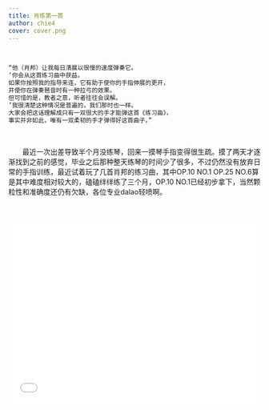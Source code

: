 ```yaml
---
title: 肖练第一首
author: chie4
cover: cover.png
---
```

&emsp;&emsp;

``` c 
“他（肖邦）让我每日清晨以很慢的速度弹奏它。
‘你会从这首练习曲中获益。
如果你按照我的指导来连，它有助于使你的手指伸展的更开，
并使你在弹奏琶音时有一种拉弓的效果。
但可惜的是，教者之意，听者往往会误解。
’我很清楚这种情况是普遍的，我们那时也一样。
大家会把这话理解成只有一双很大的手才能弹这首《练习曲》，
事实并非如此，唯有一双柔韧的手才弹得好这首曲子。” 
```


&emsp;&emsp;

&emsp;&emsp;最近一次出差导致半个月没练琴，回来一摸琴手指变得很生疏。摸了两天才逐渐找到之前的感觉，毕业之后那种整天练琴的时间少了很多，不过仍然没有放弃日常的手指训练，最近试着玩了几首肖邦的练习曲，其中OP.10 NO.1 OP.25 NO.6算是其中难度相对较大的，磕磕绊绊练了三个月，OP.10 NO.1已经初步拿下，当然颗粒性和准确度还仍有欠缺，各位专业dalao轻喷啊。


&emsp;&emsp;

<div style="position:relative;width:100%;height:0;padding-bottom:73%">
<iframe src="//player.bilibili.com/player.html?aid=34182056&cid=59879234&page=1" style="position:absolute;width:100%;height:100%;left:0;top:0;bottom:0;right:0;" scrolling="no" border="0" frameborder="no" framespacing="0" allowfullscreen="true"> </iframe>
<div/>

&emsp;&emsp;
